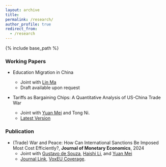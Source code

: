 ```yaml
---
layout: archive
title: 
permalink: /research/
author_profile: true
redirect_from:
  - /research
---
```

{% include base_path %}

### Working Papers

- Education Migration in China
  - Joint with [Lin Ma](https://lin-ma.com/index.html)
  - Draft available upon request

- Tariffs as Bargaining Chips: A Quantitative Analysis of US-China Trade War
  - Joint with [Yuan Mei](https://sites.google.com/site/meiyecon/home) and Tong Ni.
  - [Latest Version](https://naiyuanh.github.io/files/tariff_bargaining.pdf)


### Publication
- (Trade) War and Peace: How Can International Sanctions Be Imposed Most Cost Efficiently?, **Journal of Monetary Economics**, 2024
    - Joint with [Gustavo de Souza](https://gustavodesouza.net), [Haishi Li](https://sites.google.com/view/haishi-harry-li/home), and [Yuan Mei](https://sites.google.com/site/meiyecon/home)
    - [Journal Link](https://www.sciencedirect.com/science/article/abs/pii/S0304393224000254), [VoxEU Coverage](https://cepr.org/voxeu/columns/trade-war-and-peace-how-impose-international-trade-sanctions).
   
